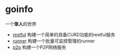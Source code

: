 # goinfo

一个**笨人**的世界

* [restful](./restful.go) 构建一个简单的具备CURD功能的restful服务
* [runner](./async) 构建一个批量可监控管理的runner
* [p2p](./p2p) 构建一个P2P网络服务
